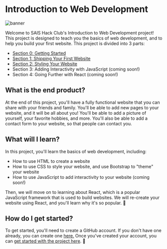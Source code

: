 # Introduction to Web Development

![banner](banner.jpg)

Welcome to SAIS Hack Club's Introduction to Web Development project! This project is designed to teach you the basics of web development, and to help you build your first website. This project is divided into 3 parts:

- [Section 0: Getting Started](./Section_0/Lesson_1_Getting_Started.md)
- [Section 1: Shipping Your First Website](./Section_1/Lesson_1_Intro_to_HTML.md)
- [Section 2: Styling Your Website](./Section_2/Lesson_1_Intro_to_CSS.md)
- Section 3: Adding Interactivity with JavaScript (coming soon!)
- Section 4: Going Further with React (coming soon!)

## What is the end product?

At the end of this project, you'll have a fully functional website that you can share with your friends and family. You'll be able to add new pages to your website, and it will be all about you! You'll be able to add a picture of yourself, your favorite hobbies, and more. You'll also be able to add a contact form to your website, so that people can contact you.

## What will I learn?

In this project, you'll learn the basics of web development, including:

- How to use HTML to create a website
- How to use CSS to style your website, and use Bootstrap to "theme" your website
- How to use JavaScript to add interactivity to your website (coming soon!)

Then, we will move on to learning about React, which is a popular JavaScript framework that is used to build websites. We will re-create your website using React, and you'll learn why it's so popular. 👀

## How do I get started?

To get started, you'll need to create a GitHub account. If you don't have one already, you can create one [here.](https://github.com) Once you've created your account, you can [get started with the project here](./Section_0/Lesson_1_Getting_Started.md). 🚀
